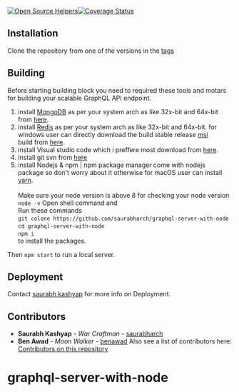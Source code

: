 [![Open Source Helpers](https://www.codetriage.com/raindigi/graphql-server-with-node/badges/users.svg)](https://www.codetriage.com/raindigi/graphql-server-with-node)[![Coverage Status](https://coveralls.io/repos/github/raindigi/graphql-server-with-node/badge.svg?branch=master)](https://coveralls.io/github/raindigi/graphql-server-with-node?branch=master)
## Installation

Clone the repository from one of the versions in the [tags](https://github.com/saurabharch/GraphqlType-API-Registration/tags)

## Building
Before starting building block you need to required these tools and motars for building your scalable GraphQL API endpoint.<br>
1. install [MongoDB](https://www.mongodb.com/download-center/community) as per your system arch as like 32x-bit and 64x-bit from [here](https://www.mongodb.com/download-center/community).
2. install [Redis](https://redis.io/download) as per your system arch as like 32x-bit and 64x-bit. for windows user can directly         download the build stable release [msi](https://github.com/MicrosoftArchive/redis/releases) <br>build from [here](https://github.com/MicrosoftArchive/redis/releases).<br>
3. install Visual studio code which i preffere most download from [here](https://code.visualstudio.com/).<br>
4. install git svn from [here](https://git-scm.com/download/)<br>
5. install Nodejs & npm | npm package manager come with nodejs package so don't worry about it otherwise for macOS user can install [yarn](https://yarnpkg.com/lang/en/docs/install/).<br><br>
Make sure your node version is above 8 for checking your node version <br>
`node -v`
Open shell command and <br>
Run these commands<br>
`git colone https://github.com/saurabharch/graphql-server-with-node` <br>
`cd graphql-server-with-node`<br>
`npm i`<br>
to install the packages.

Then `npm start` to run a local server.

## Deployment

Contact [saurabh kashyap](emailto:admin@raindigi.com) for more info on Deployment.

## Contributors


- **Saurabh Kashyap** - *War Craftman* - [saurabharch](https://github.com/saurabharch)
- **Ben Awad** - *Moon Walker* - [benawad](https://github.com/benawad)
Also see a list of contributors here: [Contributors on this repository](https://github.com/saurabharch/GraphqlType-API-Registration/graphs/contributors)
# graphql-server-with-node
